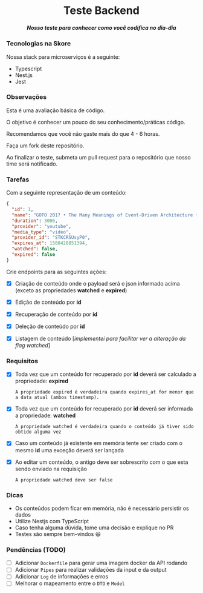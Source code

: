 <h1 align="center">Teste Backend</h1>
<h5 align="center">Nosso teste para conhecer como você codifica no dia-dia</h5>

### Tecnologias na Skore

Nossa stack para microserviços é a seguinte:

- Typescript
- Nest.js
- Jest

### Observações

Esta é uma avaliação básica de código.

O objetivo é conhecer um pouco do seu conhecimento/práticas código.

Recomendamos que você não gaste mais do que 4 - 6 horas.

Faça um fork deste repositório.

Ao finalizar o teste, submeta um pull request para o repositório que nosso time será notificado.

### Tarefas

Com a seguinte representação de um conteúdo:

```json
{
  "id": 1,
  "name": "GOTO 2017 • The Many Meanings of Event-Driven Architecture • Martin Fowler",
  "duration": 3006,
  "provider": "youtube",
  "media_type": "video",
  "provider_id": "STKCRSUsyP0",
  "expires_at": 1580428851394,
  "watched": false,
  "expired": false
}
```

Crie endpoints para as seguintes ações:

- [X] Criação de conteúdo onde o payload será o json informado acima (exceto as propriedades **watched** e **expired**)

- [X] Edição de conteúdo por **id**

- [X] Recuperação de conteúdo por **id**

- [X] Deleção de conteúdo por **id**

- [X] Listagem de conteúdo [*implementei para facilitar ver a alteração da flag watched*]

### Requisitos

- [X] Toda vez que um conteúdo for recuperado por **id** deverá ser calculado a propriedade: **expired**

      A propriedade expired é verdadeira quando expires_at for menor que a data atual (ambos timestamp). 
      
- [X] Toda vez que um conteúdo for recuperado por **id** deverá ser informada a propriedade: **watched**

      A propriedade watched é verdadeira quando o conteúdo já tiver sido obtido alguma vez

- [X] Caso um conteúdo já existente em memória tente ser criado com o mesmo **id** uma exceção deverá ser lançada

- [X] Ao editar um conteúdo, o antigo deve ser sobrescrito com o que esta sendo enviado na requisição

      A propriedade watched deve ser false

### Dicas

- Os conteúdos podem ficar em memória, não é necessário persistir os dados
- Utilize Nestjs com TypeScript
- Caso tenha alguma dúvida, tome uma decisão e explique no PR
- Testes são sempre bem-vindos :smiley:

### Pendências (TODO)

- [ ] Adicionar `Dockerfile` para gerar uma imagem docker da API rodando
- [ ] Adicionar `Pipes` para realizar validações da input e da output
- [ ] Adicionar `Log` de informações e erros
- [ ] Melhorar o mapeamento entre o `DTO` e `Model`
